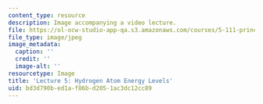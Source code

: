 ```yaml
---
content_type: resource
description: Image accompanying a video lecture.
file: https://ol-ocw-studio-app-qa.s3.amazonaws.com/courses/5-111-principles-of-chemical-science-fall-2008/bd3d790bed1af86bd2051ac3dc12cc89_5.jpg
file_type: image/jpeg
image_metadata:
  caption: ''
  credit: ''
  image-alt: ''
resourcetype: Image
title: 'Lecture 5: Hydrogen Atom Energy Levels'
uid: bd3d790b-ed1a-f86b-d205-1ac3dc12cc89
---
```

